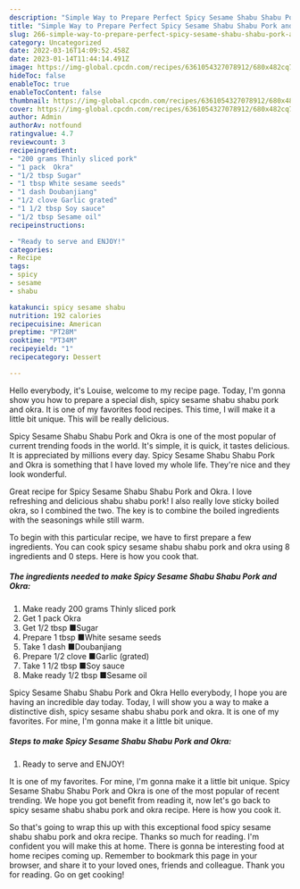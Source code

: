 ```yaml
---
description: "Simple Way to Prepare Perfect Spicy Sesame Shabu Shabu Pork and Okra"
title: "Simple Way to Prepare Perfect Spicy Sesame Shabu Shabu Pork and Okra"
slug: 266-simple-way-to-prepare-perfect-spicy-sesame-shabu-shabu-pork-and-okra
category: Uncategorized
date: 2022-03-16T14:09:52.458Z
date: 2023-01-14T11:44:14.491Z
image: https://img-global.cpcdn.com/recipes/6361054327078912/680x482cq70/spicy-sesame-shabu-shabu-pork-and-okra-recipe-main-photo.jpg
hideToc: false
enableToc: true
enableTocContent: false
thumbnail: https://img-global.cpcdn.com/recipes/6361054327078912/680x482cq70/spicy-sesame-shabu-shabu-pork-and-okra-recipe-main-photo.jpg
cover: https://img-global.cpcdn.com/recipes/6361054327078912/680x482cq70/spicy-sesame-shabu-shabu-pork-and-okra-recipe-main-photo.jpg
author: Admin
authorAv: notfound
ratingvalue: 4.7
reviewcount: 3
recipeingredient:
- "200 grams Thinly sliced pork"
- "1 pack  Okra"
- "1/2 tbsp Sugar"
- "1 tbsp White sesame seeds"
- "1 dash Doubanjiang"
- "1/2 clove Garlic grated"
- "1 1/2 tbsp Soy sauce"
- "1/2 tbsp Sesame oil"
recipeinstructions:

- "Ready to serve and ENJOY!"
categories:
- Recipe
tags:
- spicy
- sesame
- shabu

katakunci: spicy sesame shabu 
nutrition: 192 calories
recipecuisine: American
preptime: "PT28M"
cooktime: "PT34M"
recipeyield: "1"
recipecategory: Dessert

---
```



Hello everybody, it's Louise, welcome to my recipe page. Today, I'm gonna show you how to prepare a special dish, spicy sesame shabu shabu pork and okra. It is one of my favorites food recipes. This time, I will make it a little bit unique. This will be really delicious.

Spicy Sesame Shabu Shabu Pork and Okra is one of the most popular of current trending foods in the world. It's simple, it is quick, it tastes delicious. It is appreciated by millions every day. Spicy Sesame Shabu Shabu Pork and Okra is something that I have loved my whole life. They're nice and they look wonderful.

Great recipe for Spicy Sesame Shabu Shabu Pork and Okra. I love refreshing and delicious shabu shabu pork! I also really love sticky boiled okra, so I combined the two. The key is to combine the boiled ingredients with the seasonings while still warm.


To begin with this particular recipe, we have to first prepare a few ingredients. You can cook spicy sesame shabu shabu pork and okra using 8 ingredients and 0 steps. Here is how you cook that.

<!--inarticleads1-->

##### The ingredients needed to make Spicy Sesame Shabu Shabu Pork and Okra:

1. Make ready 200 grams Thinly sliced pork
1. Get 1 pack  Okra
1. Get 1/2 tbsp ■Sugar
1. Prepare 1 tbsp ■White sesame seeds
1. Take 1 dash ■Doubanjiang
1. Prepare 1/2 clove ■Garlic (grated)
1. Take 1 1/2 tbsp ■Soy sauce
1. Make ready 1/2 tbsp ■Sesame oil


Spicy Sesame Shabu Shabu Pork and Okra Hello everybody, I hope you are having an incredible day today. Today, I will show you a way to make a distinctive dish, spicy sesame shabu shabu pork and okra. It is one of my favorites. For mine, I&#39;m gonna make it a little bit unique. 

<!--inarticleads2-->

##### Steps to make Spicy Sesame Shabu Shabu Pork and Okra:


1. Ready to serve and ENJOY!

It is one of my favorites. For mine, I&#39;m gonna make it a little bit unique. Spicy Sesame Shabu Shabu Pork and Okra is one of the most popular of recent trending. We hope you got benefit from reading it, now let&#39;s go back to spicy sesame shabu shabu pork and okra recipe. Here is how you cook it. 

So that's going to wrap this up with this exceptional food spicy sesame shabu shabu pork and okra recipe. Thanks so much for reading. I'm confident you will make this at home. There is gonna be interesting food at home recipes coming up. Remember to bookmark this page in your browser, and share it to your loved ones, friends and colleague. Thank you for reading. Go on get cooking!
